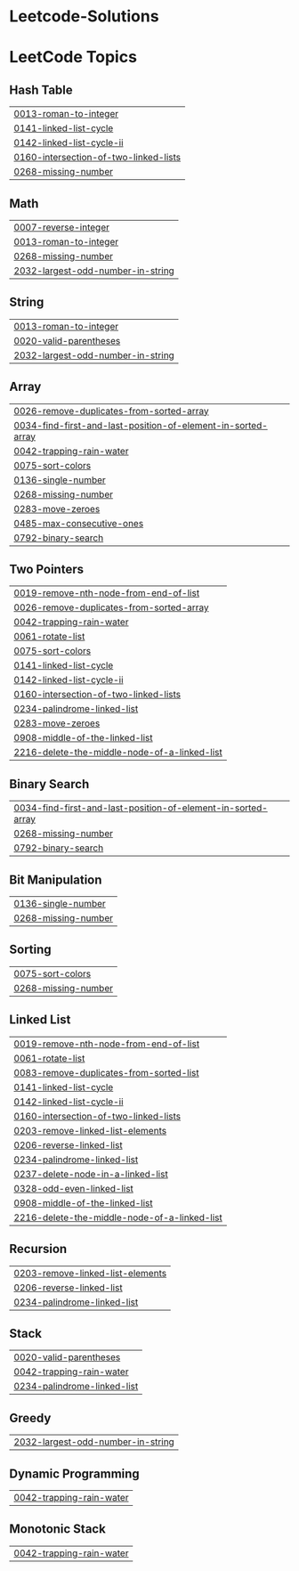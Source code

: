# Leetcode-Solutions
<!---LeetCode Topics Start-->
# LeetCode Topics
## Hash Table
|  |
| ------- |
| [0013-roman-to-integer](https://github.com/yashysinghal2463/Leetcode-Solutions/tree/master/0013-roman-to-integer) |
| [0141-linked-list-cycle](https://github.com/yashysinghal2463/Leetcode-Solutions/tree/master/0141-linked-list-cycle) |
| [0142-linked-list-cycle-ii](https://github.com/yashysinghal2463/Leetcode-Solutions/tree/master/0142-linked-list-cycle-ii) |
| [0160-intersection-of-two-linked-lists](https://github.com/yashysinghal2463/Leetcode-Solutions/tree/master/0160-intersection-of-two-linked-lists) |
| [0268-missing-number](https://github.com/yashysinghal2463/Leetcode-Solutions/tree/master/0268-missing-number) |
## Math
|  |
| ------- |
| [0007-reverse-integer](https://github.com/yashysinghal2463/Leetcode-Solutions/tree/master/0007-reverse-integer) |
| [0013-roman-to-integer](https://github.com/yashysinghal2463/Leetcode-Solutions/tree/master/0013-roman-to-integer) |
| [0268-missing-number](https://github.com/yashysinghal2463/Leetcode-Solutions/tree/master/0268-missing-number) |
| [2032-largest-odd-number-in-string](https://github.com/yashysinghal2463/Leetcode-Solutions/tree/master/2032-largest-odd-number-in-string) |
## String
|  |
| ------- |
| [0013-roman-to-integer](https://github.com/yashysinghal2463/Leetcode-Solutions/tree/master/0013-roman-to-integer) |
| [0020-valid-parentheses](https://github.com/yashysinghal2463/Leetcode-Solutions/tree/master/0020-valid-parentheses) |
| [2032-largest-odd-number-in-string](https://github.com/yashysinghal2463/Leetcode-Solutions/tree/master/2032-largest-odd-number-in-string) |
## Array
|  |
| ------- |
| [0026-remove-duplicates-from-sorted-array](https://github.com/yashysinghal2463/Leetcode-Solutions/tree/master/0026-remove-duplicates-from-sorted-array) |
| [0034-find-first-and-last-position-of-element-in-sorted-array](https://github.com/yashysinghal2463/Leetcode-Solutions/tree/master/0034-find-first-and-last-position-of-element-in-sorted-array) |
| [0042-trapping-rain-water](https://github.com/yashysinghal2463/Leetcode-Solutions/tree/master/0042-trapping-rain-water) |
| [0075-sort-colors](https://github.com/yashysinghal2463/Leetcode-Solutions/tree/master/0075-sort-colors) |
| [0136-single-number](https://github.com/yashysinghal2463/Leetcode-Solutions/tree/master/0136-single-number) |
| [0268-missing-number](https://github.com/yashysinghal2463/Leetcode-Solutions/tree/master/0268-missing-number) |
| [0283-move-zeroes](https://github.com/yashysinghal2463/Leetcode-Solutions/tree/master/0283-move-zeroes) |
| [0485-max-consecutive-ones](https://github.com/yashysinghal2463/Leetcode-Solutions/tree/master/0485-max-consecutive-ones) |
| [0792-binary-search](https://github.com/yashysinghal2463/Leetcode-Solutions/tree/master/0792-binary-search) |
## Two Pointers
|  |
| ------- |
| [0019-remove-nth-node-from-end-of-list](https://github.com/yashysinghal2463/Leetcode-Solutions/tree/master/0019-remove-nth-node-from-end-of-list) |
| [0026-remove-duplicates-from-sorted-array](https://github.com/yashysinghal2463/Leetcode-Solutions/tree/master/0026-remove-duplicates-from-sorted-array) |
| [0042-trapping-rain-water](https://github.com/yashysinghal2463/Leetcode-Solutions/tree/master/0042-trapping-rain-water) |
| [0061-rotate-list](https://github.com/yashysinghal2463/Leetcode-Solutions/tree/master/0061-rotate-list) |
| [0075-sort-colors](https://github.com/yashysinghal2463/Leetcode-Solutions/tree/master/0075-sort-colors) |
| [0141-linked-list-cycle](https://github.com/yashysinghal2463/Leetcode-Solutions/tree/master/0141-linked-list-cycle) |
| [0142-linked-list-cycle-ii](https://github.com/yashysinghal2463/Leetcode-Solutions/tree/master/0142-linked-list-cycle-ii) |
| [0160-intersection-of-two-linked-lists](https://github.com/yashysinghal2463/Leetcode-Solutions/tree/master/0160-intersection-of-two-linked-lists) |
| [0234-palindrome-linked-list](https://github.com/yashysinghal2463/Leetcode-Solutions/tree/master/0234-palindrome-linked-list) |
| [0283-move-zeroes](https://github.com/yashysinghal2463/Leetcode-Solutions/tree/master/0283-move-zeroes) |
| [0908-middle-of-the-linked-list](https://github.com/yashysinghal2463/Leetcode-Solutions/tree/master/0908-middle-of-the-linked-list) |
| [2216-delete-the-middle-node-of-a-linked-list](https://github.com/yashysinghal2463/Leetcode-Solutions/tree/master/2216-delete-the-middle-node-of-a-linked-list) |
## Binary Search
|  |
| ------- |
| [0034-find-first-and-last-position-of-element-in-sorted-array](https://github.com/yashysinghal2463/Leetcode-Solutions/tree/master/0034-find-first-and-last-position-of-element-in-sorted-array) |
| [0268-missing-number](https://github.com/yashysinghal2463/Leetcode-Solutions/tree/master/0268-missing-number) |
| [0792-binary-search](https://github.com/yashysinghal2463/Leetcode-Solutions/tree/master/0792-binary-search) |
## Bit Manipulation
|  |
| ------- |
| [0136-single-number](https://github.com/yashysinghal2463/Leetcode-Solutions/tree/master/0136-single-number) |
| [0268-missing-number](https://github.com/yashysinghal2463/Leetcode-Solutions/tree/master/0268-missing-number) |
## Sorting
|  |
| ------- |
| [0075-sort-colors](https://github.com/yashysinghal2463/Leetcode-Solutions/tree/master/0075-sort-colors) |
| [0268-missing-number](https://github.com/yashysinghal2463/Leetcode-Solutions/tree/master/0268-missing-number) |
## Linked List
|  |
| ------- |
| [0019-remove-nth-node-from-end-of-list](https://github.com/yashysinghal2463/Leetcode-Solutions/tree/master/0019-remove-nth-node-from-end-of-list) |
| [0061-rotate-list](https://github.com/yashysinghal2463/Leetcode-Solutions/tree/master/0061-rotate-list) |
| [0083-remove-duplicates-from-sorted-list](https://github.com/yashysinghal2463/Leetcode-Solutions/tree/master/0083-remove-duplicates-from-sorted-list) |
| [0141-linked-list-cycle](https://github.com/yashysinghal2463/Leetcode-Solutions/tree/master/0141-linked-list-cycle) |
| [0142-linked-list-cycle-ii](https://github.com/yashysinghal2463/Leetcode-Solutions/tree/master/0142-linked-list-cycle-ii) |
| [0160-intersection-of-two-linked-lists](https://github.com/yashysinghal2463/Leetcode-Solutions/tree/master/0160-intersection-of-two-linked-lists) |
| [0203-remove-linked-list-elements](https://github.com/yashysinghal2463/Leetcode-Solutions/tree/master/0203-remove-linked-list-elements) |
| [0206-reverse-linked-list](https://github.com/yashysinghal2463/Leetcode-Solutions/tree/master/0206-reverse-linked-list) |
| [0234-palindrome-linked-list](https://github.com/yashysinghal2463/Leetcode-Solutions/tree/master/0234-palindrome-linked-list) |
| [0237-delete-node-in-a-linked-list](https://github.com/yashysinghal2463/Leetcode-Solutions/tree/master/0237-delete-node-in-a-linked-list) |
| [0328-odd-even-linked-list](https://github.com/yashysinghal2463/Leetcode-Solutions/tree/master/0328-odd-even-linked-list) |
| [0908-middle-of-the-linked-list](https://github.com/yashysinghal2463/Leetcode-Solutions/tree/master/0908-middle-of-the-linked-list) |
| [2216-delete-the-middle-node-of-a-linked-list](https://github.com/yashysinghal2463/Leetcode-Solutions/tree/master/2216-delete-the-middle-node-of-a-linked-list) |
## Recursion
|  |
| ------- |
| [0203-remove-linked-list-elements](https://github.com/yashysinghal2463/Leetcode-Solutions/tree/master/0203-remove-linked-list-elements) |
| [0206-reverse-linked-list](https://github.com/yashysinghal2463/Leetcode-Solutions/tree/master/0206-reverse-linked-list) |
| [0234-palindrome-linked-list](https://github.com/yashysinghal2463/Leetcode-Solutions/tree/master/0234-palindrome-linked-list) |
## Stack
|  |
| ------- |
| [0020-valid-parentheses](https://github.com/yashysinghal2463/Leetcode-Solutions/tree/master/0020-valid-parentheses) |
| [0042-trapping-rain-water](https://github.com/yashysinghal2463/Leetcode-Solutions/tree/master/0042-trapping-rain-water) |
| [0234-palindrome-linked-list](https://github.com/yashysinghal2463/Leetcode-Solutions/tree/master/0234-palindrome-linked-list) |
## Greedy
|  |
| ------- |
| [2032-largest-odd-number-in-string](https://github.com/yashysinghal2463/Leetcode-Solutions/tree/master/2032-largest-odd-number-in-string) |
## Dynamic Programming
|  |
| ------- |
| [0042-trapping-rain-water](https://github.com/yashysinghal2463/Leetcode-Solutions/tree/master/0042-trapping-rain-water) |
## Monotonic Stack
|  |
| ------- |
| [0042-trapping-rain-water](https://github.com/yashysinghal2463/Leetcode-Solutions/tree/master/0042-trapping-rain-water) |
<!---LeetCode Topics End-->